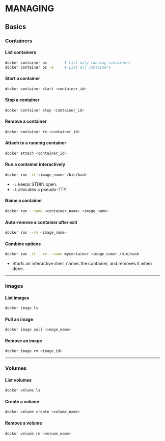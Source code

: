 # MANAGING

## Basics

### Containers

#### List containers

```sh
docker container ps        # List only running containers
docker container ps -a     # List all containers
```

#### Start a container

```sh
docker container start <container_id>
```

#### Stop a container

```sh
docker container stop <container_id>
```

#### Remove a container

```sh
docker container rm <container_id>
```

#### Attach to a running container

```sh
docker attach <container_id>
```

#### Run a container interactively

```sh
docker run -it <image_name> /bin/bash
```

- `-i` keeps STDIN open.
- `-t` allocates a pseudo-TTY.

#### Name a container

```sh
docker run --name <container_name> <image_name>
```

#### Auto-remove a container after exit

```sh
docker run --rm <image_name>
```

#### Combine options

```sh
docker run -it --rm --name mycontainer <image_name> /bin/bash
```

- Starts an interactive shell, names the container, and removes it when done.

---

### Images

#### List images

```sh
docker image ls
```

#### Pull an image

```sh
docker image pull <image_name>
```

#### Remove an image

```sh
docker image rm <image_id>
```

---

### Volumes

#### List volumes

```sh
docker volume ls
```

#### Create a volume

```sh
docker volume create <volume_name>
```

#### Remove a volume

```sh
docker volume rm <volume_name>
```
